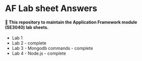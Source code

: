 # AF Lab sheet Answers
#### 📝 This repository to maintain the Application Framework module (SE3040) lab sheets.
* Lab 1
* Lab 2 - complete
* Lab 3 - Mongodb commands - complete
* Lab 4 - Node.js - complete
